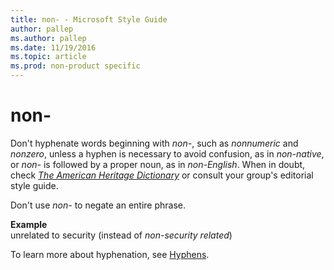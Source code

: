 ```yaml
---
title: non- - Microsoft Style Guide
author: pallep
ms.author: pallep
ms.date: 11/19/2016
ms.topic: article
ms.prod: non-product specific
---
```


# non-

Don't hyphenate words beginning with *non-*, such as *nonnumeric* and *nonzero*, unless a hyphen is necessary to avoid confusion, as in *non-native*, or *non-* is followed by a proper noun, as in *non-English*. When in doubt, check [*The American Heritage Dictionary*](https://ahdictionary.com/) or consult your group's editorial style guide.

Don't use *non-* to negate an entire phrase.

**Example**  
unrelated to security (instead of *non-security related*)

To learn more about hyphenation, see  [Hyphens](/style-guide/punctuation/dashes-hyphens/hyphens).
